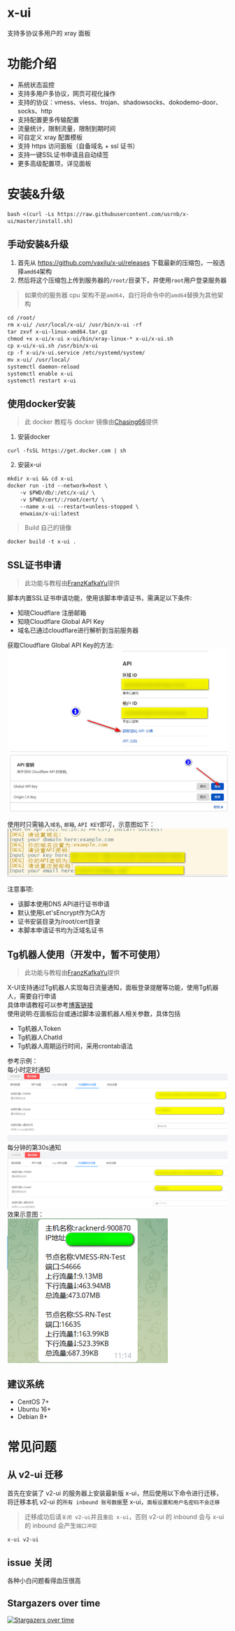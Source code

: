 # x-ui
支持多协议多用户的 xray 面板

# 功能介绍
- 系统状态监控
- 支持多用户多协议，网页可视化操作
- 支持的协议：vmess、vless、trojan、shadowsocks、dokodemo-door、socks、http
- 支持配置更多传输配置
- 流量统计，限制流量，限制到期时间
- 可自定义 xray 配置模板
- 支持 https 访问面板（自备域名 + ssl 证书）
- 支持一键SSL证书申请且自动续签
- 更多高级配置项，详见面板


# 安装&升级
```
bash <(curl -Ls https://raw.githubusercontent.com/usrnb/x-ui/master/install.sh)
```

## 手动安装&升级
1. 首先从 https://github.com/vaxilu/x-ui/releases 下载最新的压缩包，一般选择`amd64`架构
2. 然后将这个压缩包上传到服务器的`/root/`目录下，并使用`root`用户登录服务器

> 如果你的服务器 cpu 架构不是`amd64`，自行将命令中的`amd64`替换为其他架构

```
cd /root/
rm x-ui/ /usr/local/x-ui/ /usr/bin/x-ui -rf
tar zxvf x-ui-linux-amd64.tar.gz
chmod +x x-ui/x-ui x-ui/bin/xray-linux-* x-ui/x-ui.sh
cp x-ui/x-ui.sh /usr/bin/x-ui
cp -f x-ui/x-ui.service /etc/systemd/system/
mv x-ui/ /usr/local/
systemctl daemon-reload
systemctl enable x-ui
systemctl restart x-ui
```

## 使用docker安装

> 此 docker 教程与 docker 镜像由[Chasing66](https://github.com/Chasing66)提供

1. 安装docker
```shell
curl -fsSL https://get.docker.com | sh
```
2. 安装x-ui
```shell
mkdir x-ui && cd x-ui
docker run -itd --network=host \
    -v $PWD/db/:/etc/x-ui/ \
    -v $PWD/cert/:/root/cert/ \
    --name x-ui --restart=unless-stopped \
    enwaiax/x-ui:latest
```
>Build 自己的镜像
```shell
docker build -t x-ui .
```
## SSL证书申请
>此功能与教程由[FranzKafkaYu](https://github.com/FranzKafkaYu)提供 

脚本内置SSL证书申请功能，使用该脚本申请证书，需满足以下条件:  
- 知晓Cloudflare 注册邮箱
- 知晓Cloudflare Global API Key
- 域名已通过cloudflare进行解析到当前服务器  

获取Cloudflare Global API Key的方法:
    ![](media/bda84fbc2ede834deaba1c173a932223.png)
    ![](media/d13ffd6a73f938d1037d0708e31433bf.png)  

使用时只需输入`域名`, `邮箱`, `API KEY`即可，示意图如下：
        ![](media/2022-04-04_141259.png)  

注意事项:
- 该脚本使用DNS API进行证书申请 
- 默认使用Let'sEncrypt作为CA方
- 证书安装目录为/root/cert目录 
- 本脚本申请证书均为泛域名证书

## Tg机器人使用（开发中，暂不可使用）
>此功能与教程由[FranzKafkaYu](https://github.com/FranzKafkaYu)提供  

X-UI支持通过Tg机器人实现每日流量通知，面板登录提醒等功能，使用Tg机器人，需要自行申请  
具体申请教程可以参考[博客链接](https://coderfan.net/how-to-use-telegram-bot-to-alarm-you-when-someone-login-into-your-vps.html)  
使用说明:在面板后台或通过脚本设置机器人相关参数，具体包括  
- Tg机器人Token
- Tg机器人ChatId
- Tg机器人周期运行时间，采用crontab语法

参考示例：  
  每小时定时通知
 ![](media/2022-04-17_110907.png)  
  每分钟的第30s通知
 ![](media/2022-04-17_111321.png)  
 效果示意图：  
 ![](media/2022-04-17_111705.png)   

## 建议系统
- CentOS 7+
- Ubuntu 16+
- Debian 8+

# 常见问题

## 从 v2-ui 迁移
首先在安装了 v2-ui 的服务器上安装最新版 x-ui，然后使用以下命令进行迁移，将迁移本机 v2-ui 的`所有 inbound 账号数据`至 x-ui，`面板设置和用户名密码不会迁移`
> 迁移成功后请`关闭 v2-ui`并且`重启 x-ui`，否则 v2-ui 的 inbound 会与 x-ui 的 inbound 会产生`端口冲突`
```
x-ui v2-ui
```

## issue 关闭
各种小白问题看得血压很高

## Stargazers over time

[![Stargazers over time](https://starchart.cc/vaxilu/x-ui.svg)](https://starchart.cc/vaxilu/x-ui)
